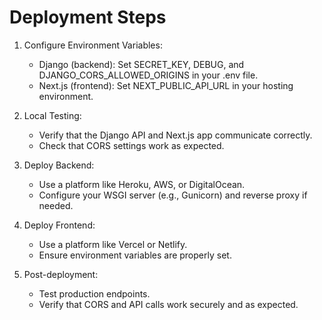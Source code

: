 # Deployment Steps

1. Configure Environment Variables:
   - Django (backend): Set SECRET_KEY, DEBUG, and DJANGO_CORS_ALLOWED_ORIGINS in your .env file.
   - Next.js (frontend): Set NEXT_PUBLIC_API_URL in your hosting environment.

2. Local Testing:
   - Verify that the Django API and Next.js app communicate correctly.
   - Check that CORS settings work as expected.

3. Deploy Backend:
   - Use a platform like Heroku, AWS, or DigitalOcean.
   - Configure your WSGI server (e.g., Gunicorn) and reverse proxy if needed.

4. Deploy Frontend:
   - Use a platform like Vercel or Netlify.
   - Ensure environment variables are properly set.

5. Post-deployment:
   - Test production endpoints.
   - Verify that CORS and API calls work securely and as expected.
